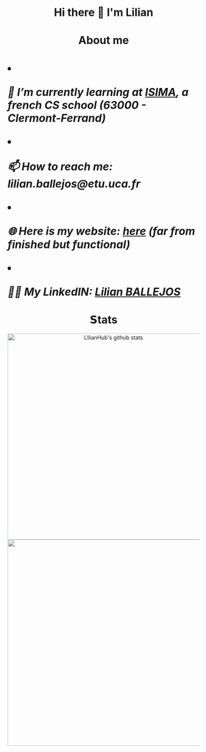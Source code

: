 <h1 align="center">
      Hi there 👋 I'm Lilian
</h1>

<h1 align="center">About me<h1>


<li><p><em>🌱 I’m currently learning at <a href="https://isima.fr">ISIMA</a>, a french CS school (63000 - Clermont-Ferrand)</em></p></li>
<li><p><em>📫 How to reach me: lilian.ballejos@etu.uca.fr</em></p></li>
<li><p><em>🌐 Here is my website: <a href="https://ballejos-lilian.fr">here</a> (far from finished but functional)</em></p></li>
<li><p><em>👨‍💻 My LinkedIN: <a href="https://linkedin.com/in/lilian-ballejos">Lilian BALLEJOS</a></em></p></li>



<h1 align="center">𝗦tats</h1>
<div align="center">
  <a href="https://github.com/anuraghazra/github-readme-stats"><img width="540" height="auto" src="https://github-readme-stats.vercel.app/api?username=LIlianHub&show_icons=true&theme=github_dark&hide_border=true" alt="LIlianHub's github stats" class="left" /></a> 
</div>
<div align="center">
  <a href="https://github.com/anuraghazra/github-readme-stats"><img width="540" height="auto" src="https://github-readme-stats.vercel.app/api/top-langs/?username=LIlianHub&layout=compact&theme=github_dark&hide_border=true" class="center" /></a>
</div>

